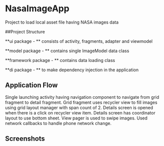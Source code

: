 # NasaImageApp

Project to load local asset file having NASA images data

##Project Structure

**ui package - ** consists of activity, fragments, adapter and viewmodel

**model package - ** contains single ImageModel data class

**framework package - ** contains data loading class

**di package - ** to make dependency injection in the application



## Application Flow

Single launching activity having navigation component to navigate from grid fragment to detail fragment. Grid fragment uses recycler view to fill images using grid layout manager with span count of 2. Details screen is opened when there is a click on recycler view item. Details screen has coordinator layout to use bottom sheet. View pager is used to swipe images. 
Used network callbacks to handle phone network change.

## Screenshots
